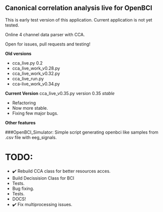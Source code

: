 ## Canonical correlation analysis live for OpenBCI ##

This is early test version of this application. Current application is not yet tested.

Online 4 channel data parser with CCA.

Open for issues, pull requests and testing!

**Old versions** 

- cca_live.py 0.2
- cca_live_work_v0.28.py
- cca_live_work_v0.32.py
- cca_live_run.py
- cca-live_work_v0.34.py

**Current Version**  cca_live_v0.35.py version 0.35 *stable*

- Refactoring
- Now more stable.
- Fixing few major bugs.


**Other features**

###OpenBCI_Simulator:
Simple script generating openbci like samples from .csv file with eeg_signals.

# TODO:

- :heavy_check_mark: Rebuild CCA class for better resources acces.
- Build Decissision Class for BCI
- Tests.
- Bug fixing.
- Tests.
- DOCS!
- :heavy_check_mark: Fix multiprocessing issues.
